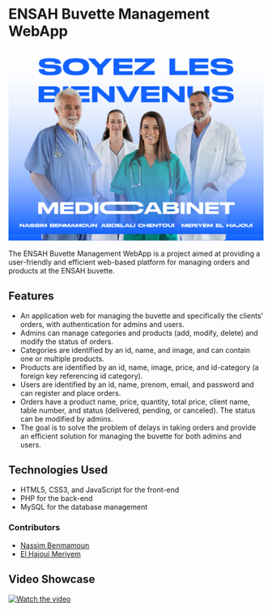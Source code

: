 # ENSAH Buvette Management WebApp

![Screenshot 0](https://github.com/AbdelaliChe/MEDICABINET-APP/blob/main/ScreenShots/IMG-1st-SCREEN.jpg)

The ENSAH Buvette Management WebApp is a project aimed at providing a user-friendly and efficient web-based platform for managing orders and products at the ENSAH buvette. 

## Features

- An application web for managing the buvette and specifically the clients' orders, with authentication for admins and users.
- Admins can manage categories and products (add, modify, delete) and modify the status of orders.
- Categories are identified by an id, name, and image, and can contain one or multiple products.
- Products are identified by an id, name, image, price, and id-category (a foreign key referencing id category).
- Users are identified by an id, name, prenom, email, and password and can register and place orders.
- Orders have a product name, price, quantity, total price, client name, table number, and status (delivered, pending, or canceled). The status can be modified by admins.
- The goal is to solve the problem of delays in taking orders and provide an efficient solution for managing the buvette for both admins and users.

## Technologies Used

- HTML5, CSS3, and JavaScript for the front-end
- PHP for the back-end
- MySQL for the database management

### Contributors

- [Nassim Benmamoun](https://github.com/nassimBenmamoun)
- [El Hajoui Meriyem](https://github.com/Meriyemelhajoui)

## Video Showcase

[![Watch the video](https://img.youtube.com/vi/VIDEO-ID/hqdefault.jpg)](https://www.linkedin.com/posts/abdelali-chentoui_webdevelopment-webapp-webdesign-activity-6970484024213430272-GR2I?utm_source=share&utm_medium=member_desktop)
